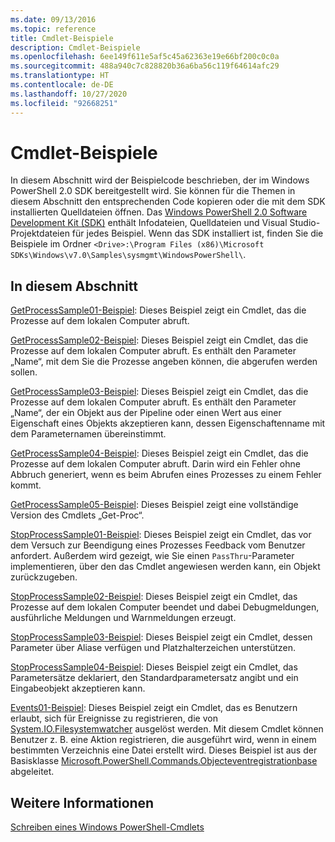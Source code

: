 ```yaml
---
ms.date: 09/13/2016
ms.topic: reference
title: Cmdlet-Beispiele
description: Cmdlet-Beispiele
ms.openlocfilehash: 6ee149f611e5af5c45a62363e19e66bf200c0c0a
ms.sourcegitcommit: 488a940c7c828820b36a6ba56c119f64614afc29
ms.translationtype: HT
ms.contentlocale: de-DE
ms.lasthandoff: 10/27/2020
ms.locfileid: "92668251"
---
```

# <a name="cmdlet-samples"></a>Cmdlet-Beispiele

In diesem Abschnitt wird der Beispielcode beschrieben, der im Windows PowerShell 2.0 SDK bereitgestellt wird. Sie können für die Themen in diesem Abschnitt den entsprechenden Code kopieren oder die mit dem SDK installierten Quelldateien öffnen. Das [Windows PowerShell 2.0 Software Development Kit (SDK)](https://www.microsoft.com/download/details.aspx?id=2560) enthält Infodateien, Quelldateien und Visual Studio-Projektdateien für jedes Beispiel. Wenn das SDK installiert ist, finden Sie die Beispiele im Ordner `<Drive>:\Program Files (x86)\Microsoft SDKs\Windows\v7.0\Samples\sysmgmt\WindowsPowerShell\`.

## <a name="in-this-section"></a>In diesem Abschnitt

[GetProcessSample01-Beispiel](./getprocesssample01-sample.md): Dieses Beispiel zeigt ein Cmdlet, das die Prozesse auf dem lokalen Computer abruft.

[GetProcessSample02-Beispiel](./getprocesssample02-sample.md): Dieses Beispiel zeigt ein Cmdlet, das die Prozesse auf dem lokalen Computer abruft. Es enthält den Parameter „Name“, mit dem Sie die Prozesse angeben können, die abgerufen werden sollen.

[GetProcessSample03-Beispiel](./getprocesssample03-sample.md): Dieses Beispiel zeigt ein Cmdlet, das die Prozesse auf dem lokalen Computer abruft. Es enthält den Parameter „Name“, der ein Objekt aus der Pipeline oder einen Wert aus einer Eigenschaft eines Objekts akzeptieren kann, dessen Eigenschaftenname mit dem Parameternamen übereinstimmt.

[GetProcessSample04-Beispiel](./getprocesssample04-sample.md): Dieses Beispiel zeigt ein Cmdlet, das die Prozesse auf dem lokalen Computer abruft. Darin wird ein Fehler ohne Abbruch generiert, wenn es beim Abrufen eines Prozesses zu einem Fehler kommt.

[GetProcessSample05-Beispiel](./getprocesssample05-sample.md): Dieses Beispiel zeigt eine vollständige Version des Cmdlets „Get-Proc“.

[StopProcessSample01-Beispiel](./stopprocesssample01-sample.md): Dieses Beispiel zeigt ein Cmdlet, das vor dem Versuch zur Beendigung eines Prozesses Feedback vom Benutzer anfordert. Außerdem wird gezeigt, wie Sie einen `PassThru`-Parameter implementieren, über den das Cmdlet angewiesen werden kann, ein Objekt zurückzugeben.

[StopProcessSample02-Beispiel](./stopprocesssample02-sample.md): Dieses Beispiel zeigt ein Cmdlet, das Prozesse auf dem lokalen Computer beendet und dabei Debugmeldungen, ausführliche Meldungen und Warnmeldungen erzeugt.

[StopProcessSample03-Beispiel](./stopprocesssample03-sample.md): Dieses Beispiel zeigt ein Cmdlet, dessen Parameter über Aliase verfügen und Platzhalterzeichen unterstützen.

[StopProcessSample04-Beispiel](./stopprocesssample04-sample.md): Dieses Beispiel zeigt ein Cmdlet, das Parametersätze deklariert, den Standardparametersatz angibt und ein Eingabeobjekt akzeptieren kann.

[Events01-Beispiel](./events01-sample.md): Dieses Beispiel zeigt ein Cmdlet, das es Benutzern erlaubt, sich für Ereignisse zu registrieren, die von [System.IO.Filesystemwatcher](/dotnet/api/System.IO.FileSystemWatcher) ausgelöst werden. Mit diesem Cmdlet können Benutzer z. B. eine Aktion registrieren, die ausgeführt wird, wenn in einem bestimmten Verzeichnis eine Datei erstellt wird. Dieses Beispiel ist aus der Basisklasse [Microsoft.PowerShell.Commands.Objecteventregistrationbase](/dotnet/api/Microsoft.PowerShell.Commands.ObjectEventRegistrationBase) abgeleitet.

## <a name="see-also"></a>Weitere Informationen

[Schreiben eines Windows PowerShell-Cmdlets](./writing-a-windows-powershell-cmdlet.md)
